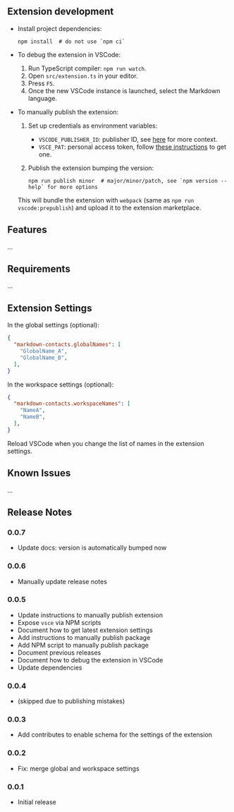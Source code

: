 ## Extension development

* Install project dependencies:

  ```shell
  npm install  # do not use `npm ci`
  ```

* To debug the extension in VSCode:

  1. Run TypeScript compiler: `npm run watch`.
  1. Open `src/extension.ts` in your editor.
  1. Press `F5`.
  1. Once the new VSCode instance is launched, select the Markdown language.

* To manually publish the extension:

  1. Set up credentials as environment variables:

      - `VSCODE_PUBLISHER_ID`: publisher ID, see [here][1] for more context.
      - `VSCE_PAT`: personal access token, follow [these instructions][1] to get one.

  1. Publish the extension bumping the version:

      ```shell
      npm run publish minor  # major/minor/patch, see `npm version --help` for more options
      ```

  This will bundle the extension with `webpack` (same as `npm run vscode:prepublish`) and upload it to the extension marketplace.

## Features

...

## Requirements

...

## Extension Settings

In the global settings (optional):

```json
{
  "markdown-contacts.globalNames": [
    "GlobalName_A",
    "GlobalName_B",
  ],
}
```

In the workspace settings (optional):

```json
{
  "markdown-contacts.workspaceNames": [
    "NameA",
    "NameB",
  ],
}
```

Reload VSCode when you change the list of names in the extension settings.

## Known Issues

...

## Release Notes

### 0.0.7

* Update docs: version is automatically bumped now

### 0.0.6

* Manually update release notes

### 0.0.5

* Update instructions to manually publish extension
* Expose `vsce` via NPM scripts
* Document how to get latest extension settings
* Add instructions to manually publish package
* Add NPM script to manually publish package
* Document previous releases
* Document how to debug the extension in VSCode
* Update dependencies

### 0.0.4

* (skipped due to publishing mistakes)

### 0.0.3

* Add contributes to enable schema for the settings of the extension

### 0.0.2

* Fix: merge global and workspace settings

### 0.0.1

* Initial release

<!-- External references -->

[1]: https://code.visualstudio.com/api/working-with-extensions/publishing-extension#get-a-personal-access-token "VSCode. Publishing extensions: get a personal access token"